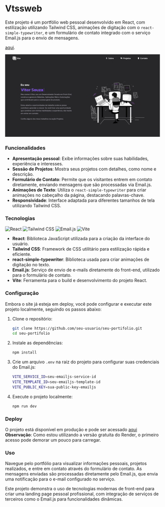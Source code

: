 # Vtssweb

Este projeto é um portfólio web pessoal desenvolvido em React, com estilização utilizando Tailwind CSS, animações de digitação com o `react-simple-typewriter`, e um formulário de contato integrado com o serviço Email.js para o envio de mensagens.

[aqui](https://vtssbr.github.io/Vtssweb/).

![Screenshot do meu portfólio](src/assets/screenshot.png)

### Funcionalidades

* **Apresentação pessoal**: Exibe informações sobre suas habilidades, experiência e interesses.
* **Sessão de Projetos**: Mostra seus projetos com detalhes, como nome e descrição.
* **Formulário de Contato**: Permite que os visitantes entrem em contato diretamente, enviando mensagens que são processadas via Email.js.
* **Animações de Texto**: Utiliza o `react-simple-typewriter` para criar animações no cabeçalho da página, destacando palavras-chave.
* **Responsividade**: Interface adaptada para diferentes tamanhos de tela utilizando Tailwind CSS.

### Tecnologias

![React](https://upload.wikimedia.org/wikipedia/commons/a/a7/React-icon.svg)
![Tailwind CSS](https://upload.wikimedia.org/wikipedia/commons/d/d6/Tailwind_CSS_Logo.svg)
![Email.js](https://emailjs.com/img/logo.svg)
![Vite](https://vitejs.dev/logo.svg)

* **React**: Biblioteca JavaScript utilizada para a criação da interface do usuário.
* **Tailwind CSS**: Framework de CSS utilitário para estilização rápida e eficiente.
* **react-simple-typewriter**: Biblioteca usada para criar animações de digitação no texto.
* **Email.js**: Serviço de envio de e-mails diretamente do front-end, utilizado para o formulário de contato.
* **Vite**: Ferramenta para o build e desenvolvimento do projeto React.

### Configuração

Embora o site já esteja em deploy, você pode configurar e executar este projeto localmente, seguindo os passos abaixo:

1. Clone o repositório:

    ```bash
    git clone https://github.com/seu-usuario/seu-portifolio.git
    cd seu-portifolio
    ```

2. Instale as dependências:

    ```bash
    npm install
    ```

3. Crie um arquivo `.env` na raiz do projeto para configurar suas credenciais do Email.js:

    ```bash
    VITE_SERVICE_ID=seu-emailjs-service-id
    VITE_TEMPLATE_ID=seu-emailjs-template-id
    VITE_PUBLIC_KEY=sua-public-key-emailjs
    ```

4. Execute o projeto localmente:

    ```bash
    npm run dev
    ```

### Deploy

O projeto está disponível em produção e pode ser acessado [aqui](https://vtssweb.onrender.com/) **Observação**: Como estou utilizando a versão gratuita do Render, o primeiro acesso pode demorar um pouco para carregar.

### Uso

Navegue pelo portfólio para visualizar informações pessoais, projetos realizados, e entre em contato através do formulário de contato. As mensagens enviadas são processadas diretamente pelo Email.js, que envia uma notificação para o e-mail configurado no serviço.

Este projeto demonstra o uso de tecnologias modernas de front-end para criar uma landing page pessoal profissional, com integração de serviços de terceiros como o Email.js para funcionalidades dinâmicas.
